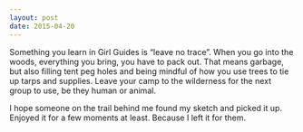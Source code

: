 ```yaml
---
layout: post
date: 2015-04-20
---
```


Something you learn in Girl Guides is “leave no trace”. When you go into the woods, everything you bring, you have to pack out. That means garbage, but also filling tent peg holes and being mindful of how you use trees to tie up tarps and supplies. Leave your camp to the wilderness for the next group to use, be they human or animal.

I hope someone on the trail behind me found my sketch and picked it up. Enjoyed it for a few moments at least. Because I left it for them.
